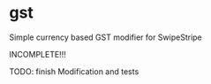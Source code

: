 # gst
Simple currency based GST modifier for SwipeStripe

INCOMPLETE!!!

TODO: finish Modification and tests
